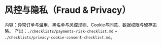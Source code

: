 # 风控与隐私（Fraud & Privacy）

内容：异常订单与滥用、黑名单与风控规则、Cookie与同意、数据权限与留存策略。
产出：`./checklists/payments-risk-checklist.md` + `./checklists/privacy-cookie-consent-checklist.md`。
